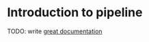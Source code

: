 # Introduction to pipeline

TODO: write [great documentation](http://jacobian.org/writing/what-to-write/)
